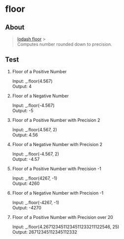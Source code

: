 # floor

## About

> [lodash floor](https://lodash.com/docs/4.17.15#floor) > <br/>
> Computes number rounded down to precision.<br/>

## Test

1. Floor of a Positive Number

   Input: \_.floor(4.567)<br/> Output: 4

2. Floor of a Negative Number

   Input: \_.floor(-4.567)<br/> Output: -5

3. Floor of a Positive Number with Precision 2

   Input: \_.floor(4.567, 2)<br/> Output: 4.56

4. Floor of a Negative Number with Precision 2

   Input: \_.floor(-4.567, 2)<br/> Output: -4.57

5. Floor of a Positive Number with Precision -1

   Input: \_.floor(4267, -1)<br/> Output: 4260

6. Floor of a Negative Number with Precision -1

   Input: \_.floor(-4267, -1)<br/> Output: -4270

7. Floor of a Positive Number with Precision over 20

   Input: \_.floor(4.2671234511234511233211122546, 25)<br/> Output: 26712345112345112332
